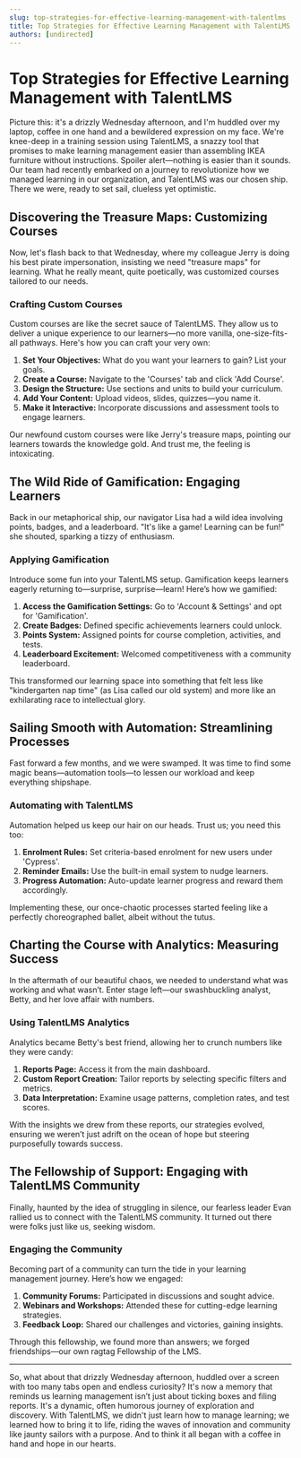 ```yaml
---
slug: top-strategies-for-effective-learning-management-with-talentlms
title: Top Strategies for Effective Learning Management with TalentLMS
authors: [undirected]
---
```



# Top Strategies for Effective Learning Management with TalentLMS

Picture this: it's a drizzly Wednesday afternoon, and I'm huddled over my laptop, coffee in one hand and a bewildered expression on my face. We're knee-deep in a training session using TalentLMS, a snazzy tool that promises to make learning management easier than assembling IKEA furniture without instructions. Spoiler alert—nothing is easier than it sounds. Our team had recently embarked on a journey to revolutionize how we managed learning in our organization, and TalentLMS was our chosen ship. There we were, ready to set sail, clueless yet optimistic.

## Discovering the Treasure Maps: Customizing Courses

Now, let's flash back to that Wednesday, where my colleague Jerry is doing his best pirate impersonation, insisting we need "treasure maps" for learning. What he really meant, quite poetically, was customized courses tailored to our needs.

### Crafting Custom Courses

Custom courses are like the secret sauce of TalentLMS. They allow us to deliver a unique experience to our learners—no more vanilla, one-size-fits-all pathways. Here's how you can craft your very own:

1. **Set Your Objectives:** What do you want your learners to gain? List your goals.
2. **Create a Course:** Navigate to the 'Courses' tab and click 'Add Course'.
3. **Design the Structure:** Use sections and units to build your curriculum.
4. **Add Your Content:** Upload videos, slides, quizzes—you name it.
5. **Make it Interactive:** Incorporate discussions and assessment tools to engage learners.

Our newfound custom courses were like Jerry's treasure maps, pointing our learners towards the knowledge gold. And trust me, the feeling is intoxicating.

## The Wild Ride of Gamification: Engaging Learners

Back in our metaphorical ship, our navigator Lisa had a wild idea involving points, badges, and a leaderboard. "It's like a game! Learning can be fun!" she shouted, sparking a tizzy of enthusiasm.

### Applying Gamification

Introduce some fun into your TalentLMS setup. Gamification keeps learners eagerly returning to—surprise, surprise—learn! Here’s how we gamified:

1. **Access the Gamification Settings:** Go to 'Account & Settings' and opt for 'Gamification'.
2. **Create Badges:** Defined specific achievements learners could unlock.
3. **Points System:** Assigned points for course completion, activities, and tests.
4. **Leaderboard Excitement:** Welcomed competitiveness with a community leaderboard.

This transformed our learning space into something that felt less like "kindergarten nap time" (as Lisa called our old system) and more like an exhilarating race to intellectual glory.

## Sailing Smooth with Automation: Streamlining Processes

Fast forward a few months, and we were swamped. It was time to find some magic beans—automation tools—to lessen our workload and keep everything shipshape.

### Automating with TalentLMS

Automation helped us keep our hair on our heads. Trust us; you need this too:

1. **Enrolment Rules:** Set criteria-based enrolment for new users under 'Cypress'.
2. **Reminder Emails:** Use the built-in email system to nudge learners.
3. **Progress Automation:** Auto-update learner progress and reward them accordingly.

Implementing these, our once-chaotic processes started feeling like a perfectly choreographed ballet, albeit without the tutus.

## Charting the Course with Analytics: Measuring Success

In the aftermath of our beautiful chaos, we needed to understand what was working and what wasn’t. Enter stage left—our swashbuckling analyst, Betty, and her love affair with numbers.

### Using TalentLMS Analytics

Analytics became Betty's best friend, allowing her to crunch numbers like they were candy:

1. **Reports Page:** Access it from the main dashboard.
2. **Custom Report Creation:** Tailor reports by selecting specific filters and metrics.
3. **Data Interpretation:** Examine usage patterns, completion rates, and test scores.

With the insights we drew from these reports, our strategies evolved, ensuring we weren’t just adrift on the ocean of hope but steering purposefully towards success.

## The Fellowship of Support: Engaging with TalentLMS Community

Finally, haunted by the idea of struggling in silence, our fearless leader Evan rallied us to connect with the TalentLMS community. It turned out there were folks just like us, seeking wisdom.

### Engaging the Community

Becoming part of a community can turn the tide in your learning management journey. Here’s how we engaged:

1. **Community Forums:** Participated in discussions and sought advice.
2. **Webinars and Workshops:** Attended these for cutting-edge learning strategies.
3. **Feedback Loop:** Shared our challenges and victories, gaining insights.

Through this fellowship, we found more than answers; we forged friendships—our own ragtag Fellowship of the LMS. 

---

So, what about that drizzly Wednesday afternoon, huddled over a screen with too many tabs open and endless curiosity? It's now a memory that reminds us learning management isn’t just about ticking boxes and filing reports. It's a dynamic, often humorous journey of exploration and discovery. With TalentLMS, we didn't just learn how to manage learning; we learned how to bring it to life, riding the waves of innovation and community like jaunty sailors with a purpose. And to think it all began with a coffee in hand and hope in our hearts.